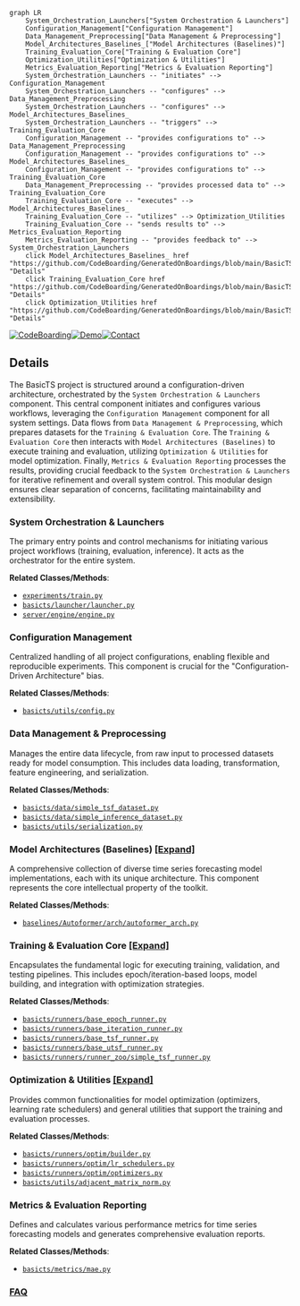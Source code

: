 ```mermaid
graph LR
    System_Orchestration_Launchers["System Orchestration & Launchers"]
    Configuration_Management["Configuration Management"]
    Data_Management_Preprocessing["Data Management & Preprocessing"]
    Model_Architectures_Baselines_["Model Architectures (Baselines)"]
    Training_Evaluation_Core["Training & Evaluation Core"]
    Optimization_Utilities["Optimization & Utilities"]
    Metrics_Evaluation_Reporting["Metrics & Evaluation Reporting"]
    System_Orchestration_Launchers -- "initiates" --> Configuration_Management
    System_Orchestration_Launchers -- "configures" --> Data_Management_Preprocessing
    System_Orchestration_Launchers -- "configures" --> Model_Architectures_Baselines_
    System_Orchestration_Launchers -- "triggers" --> Training_Evaluation_Core
    Configuration_Management -- "provides configurations to" --> Data_Management_Preprocessing
    Configuration_Management -- "provides configurations to" --> Model_Architectures_Baselines_
    Configuration_Management -- "provides configurations to" --> Training_Evaluation_Core
    Data_Management_Preprocessing -- "provides processed data to" --> Training_Evaluation_Core
    Training_Evaluation_Core -- "executes" --> Model_Architectures_Baselines_
    Training_Evaluation_Core -- "utilizes" --> Optimization_Utilities
    Training_Evaluation_Core -- "sends results to" --> Metrics_Evaluation_Reporting
    Metrics_Evaluation_Reporting -- "provides feedback to" --> System_Orchestration_Launchers
    click Model_Architectures_Baselines_ href "https://github.com/CodeBoarding/GeneratedOnBoardings/blob/main/BasicTS/Model_Architectures_Baselines_.md" "Details"
    click Training_Evaluation_Core href "https://github.com/CodeBoarding/GeneratedOnBoardings/blob/main/BasicTS/Training_Evaluation_Core.md" "Details"
    click Optimization_Utilities href "https://github.com/CodeBoarding/GeneratedOnBoardings/blob/main/BasicTS/Optimization_Utilities.md" "Details"
```

[![CodeBoarding](https://img.shields.io/badge/Generated%20by-CodeBoarding-9cf?style=flat-square)](https://github.com/CodeBoarding/GeneratedOnBoardings)[![Demo](https://img.shields.io/badge/Try%20our-Demo-blue?style=flat-square)](https://www.codeboarding.org/demo)[![Contact](https://img.shields.io/badge/Contact%20us%20-%20contact@codeboarding.org-lightgrey?style=flat-square)](mailto:contact@codeboarding.org)

## Details

The BasicTS project is structured around a configuration-driven architecture, orchestrated by the `System Orchestration & Launchers` component. This central component initiates and configures various workflows, leveraging the `Configuration Management` component for all system settings. Data flows from `Data Management & Preprocessing`, which prepares datasets for the `Training & Evaluation Core`. The `Training & Evaluation Core` then interacts with `Model Architectures (Baselines)` to execute training and evaluation, utilizing `Optimization & Utilities` for model optimization. Finally, `Metrics & Evaluation Reporting` processes the results, providing crucial feedback to the `System Orchestration & Launchers` for iterative refinement and overall system control. This modular design ensures clear separation of concerns, facilitating maintainability and extensibility.

### System Orchestration & Launchers
The primary entry points and control mechanisms for initiating various project workflows (training, evaluation, inference). It acts as the orchestrator for the entire system.


**Related Classes/Methods**:

- <a href="https://github.com/GestaltCogTeam/BasicTS/blob/master/experiments/train.py" target="_blank" rel="noopener noreferrer">`experiments/train.py`</a>
- <a href="https://github.com/GestaltCogTeam/BasicTS/blob/master/basicts/launcher.py" target="_blank" rel="noopener noreferrer">`basicts/launcher/launcher.py`</a>
- <a href="https://github.com/GestaltCogTeam/BasicTS/blob/master/server/engine/engine.py" target="_blank" rel="noopener noreferrer">`server/engine/engine.py`</a>


### Configuration Management
Centralized handling of all project configurations, enabling flexible and reproducible experiments. This component is crucial for the "Configuration-Driven Architecture" bias.


**Related Classes/Methods**:

- <a href="https://github.com/GestaltCogTeam/BasicTS/blob/master/basicts/utils/config.py" target="_blank" rel="noopener noreferrer">`basicts/utils/config.py`</a>


### Data Management & Preprocessing
Manages the entire data lifecycle, from raw input to processed datasets ready for model consumption. This includes data loading, transformation, feature engineering, and serialization.


**Related Classes/Methods**:

- <a href="https://github.com/GestaltCogTeam/BasicTS/blob/master/basicts/data/simple_tsf_dataset.py" target="_blank" rel="noopener noreferrer">`basicts/data/simple_tsf_dataset.py`</a>
- <a href="https://github.com/GestaltCogTeam/BasicTS/blob/master/basicts/data/simple_inference_dataset.py" target="_blank" rel="noopener noreferrer">`basicts/data/simple_inference_dataset.py`</a>
- <a href="https://github.com/GestaltCogTeam/BasicTS/blob/master/basicts/utils/serialization.py" target="_blank" rel="noopener noreferrer">`basicts/utils/serialization.py`</a>


### Model Architectures (Baselines) [[Expand]](./Model_Architectures_Baselines_.md)
A comprehensive collection of diverse time series forecasting model implementations, each with its unique architecture. This component represents the core intellectual property of the toolkit.


**Related Classes/Methods**:

- <a href="https://github.com/GestaltCogTeam/BasicTS/blob/master/baselines/Autoformer/arch/autoformer_arch.py" target="_blank" rel="noopener noreferrer">`baselines/Autoformer/arch/autoformer_arch.py`</a>


### Training & Evaluation Core [[Expand]](./Training_Evaluation_Core.md)
Encapsulates the fundamental logic for executing training, validation, and testing pipelines. This includes epoch/iteration-based loops, model building, and integration with optimization strategies.


**Related Classes/Methods**:

- <a href="https://github.com/GestaltCogTeam/BasicTS/blob/master/basicts/runners/base_epoch_runner.py" target="_blank" rel="noopener noreferrer">`basicts/runners/base_epoch_runner.py`</a>
- <a href="https://github.com/GestaltCogTeam/BasicTS/blob/master/basicts/runners/base_iteration_runner.py" target="_blank" rel="noopener noreferrer">`basicts/runners/base_iteration_runner.py`</a>
- <a href="https://github.com/GestaltCogTeam/BasicTS/blob/master/basicts/runners/base_tsf_runner.py" target="_blank" rel="noopener noreferrer">`basicts/runners/base_tsf_runner.py`</a>
- <a href="https://github.com/GestaltCogTeam/BasicTS/blob/master/basicts/runners/base_utsf_runner.py" target="_blank" rel="noopener noreferrer">`basicts/runners/base_utsf_runner.py`</a>
- <a href="https://github.com/GestaltCogTeam/BasicTS/blob/master/basicts/runners/runner_zoo/simple_tsf_runner.py" target="_blank" rel="noopener noreferrer">`basicts/runners/runner_zoo/simple_tsf_runner.py`</a>


### Optimization & Utilities [[Expand]](./Optimization_Utilities.md)
Provides common functionalities for model optimization (optimizers, learning rate schedulers) and general utilities that support the training and evaluation processes.


**Related Classes/Methods**:

- <a href="https://github.com/GestaltCogTeam/BasicTS/blob/master/basicts/runners/optim/builder.py" target="_blank" rel="noopener noreferrer">`basicts/runners/optim/builder.py`</a>
- <a href="https://github.com/GestaltCogTeam/BasicTS/blob/master/basicts/runners/optim/lr_schedulers.py" target="_blank" rel="noopener noreferrer">`basicts/runners/optim/lr_schedulers.py`</a>
- <a href="https://github.com/GestaltCogTeam/BasicTS/blob/master/basicts/runners/optim/optimizers.py" target="_blank" rel="noopener noreferrer">`basicts/runners/optim/optimizers.py`</a>
- <a href="https://github.com/GestaltCogTeam/BasicTS/blob/master/basicts/utils/adjacent_matrix_norm.py" target="_blank" rel="noopener noreferrer">`basicts/utils/adjacent_matrix_norm.py`</a>


### Metrics & Evaluation Reporting
Defines and calculates various performance metrics for time series forecasting models and generates comprehensive evaluation reports.


**Related Classes/Methods**:

- <a href="https://github.com/GestaltCogTeam/BasicTS/blob/master/basicts/metrics/mae.py" target="_blank" rel="noopener noreferrer">`basicts/metrics/mae.py`</a>




### [FAQ](https://github.com/CodeBoarding/GeneratedOnBoardings/tree/main?tab=readme-ov-file#faq)